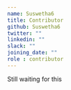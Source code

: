 ```yaml
---
name: Suswetha6
title: Contributor
github: Suswetha6
twitter: ""
linkedin: ""
slack: ""
joining_date: ""
role : contributor
---
```


Still waiting for this
